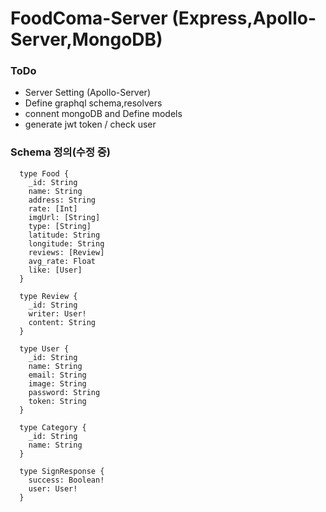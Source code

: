 # FoodComa-Server (Express,Apollo-Server,MongoDB)

### ToDo

- Server Setting (Apollo-Server)
- Define graphql schema,resolvers
- connent mongoDB and Define models
- generate jwt token / check user

### Schema 정의(수정 중)

```
  type Food {
    _id: String
    name: String
    address: String
    rate: [Int]
    imgUrl: [String]
    type: [String]
    latitude: String
    longitude: String
    reviews: [Review]
    avg_rate: Float
    like: [User]
  }

  type Review {
    _id: String
    writer: User!
    content: String
  }

  type User {
    _id: String
    name: String
    email: String
    image: String
    password: String
    token: String
  }

  type Category {
    _id: String
    name: String
  }

  type SignResponse {
    success: Boolean!
    user: User!
  }

```
